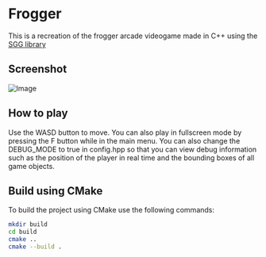 # Frogger
This is a recreation of the frogger arcade videogame made in C++ using the [SGG library](https://cgaueb.github.io/sgg/index.html)


## Screenshot
![Image](https://github.com/user-attachments/assets/459028b7-0fe7-48a2-9ef8-8f6e5e1f6616)

## How to play
Use the WASD button to move. You can also play in fullscreen mode by pressing the F button while in the main menu. You can also change the DEBUG_MODE to true in config.hpp so that you can view debug information such as the position of the player in real time and the bounding boxes of all game objects.


## Build using CMake

To build the project using CMake use the following commands:

```bash
mkdir build
cd build
cmake ..
cmake --build .
```